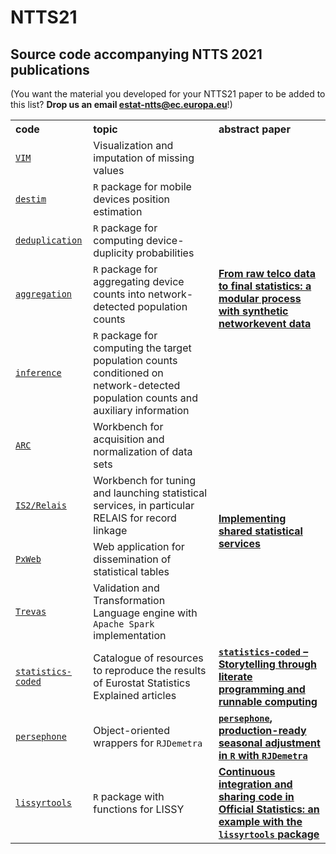 NTTS21
======

Source code accompanying NTTS 2021 publications
---

(You want the material you developed for your NTTS21 paper to be added to this list? **Drop us an email [estat-ntts@ec.europa.eu](mailto:estat-ntts@ec.europa.eu)**!)

<table align="center">
<tr> <th align="left" valign="middle">code</th> 
     <th align="left" valign="middle">topic</th> 
     <th align="left" valign="middle">abstract paper</th> 
</tr> 
<!-- VIM -->
<tr> <td align="left" valign="middle" >
     <a href="https://github.com/statistikat/VIM"><code>VIM</code></a> </td>
     <td align="left" valign="middle">Visualization and imputation of missing values</td> 
     <td align="left" valign="middle">
     <strong><a href=""></a></strong> </td>     
</tr> 
<!-- destim / deduplication / aggregation / inference -->
<tr> <td align="left" valign="middle"><a href="https://github.com/MobilePhoneESSnetBigData/destim"><code>destim</code></a> </td>
      <td align="left" valign="middle"><code>R</code> package for mobile devices position estimation</td> 
      <td align="left" valign="middle" rowspan="4"><strong><a href="https://coms.events/NTTS2021/data/x_abstracts/x_abstract_53.pdf">From raw telco data to final statistics: a modular process with synthetic networkevent data</a></strong> </td>     
</tr> 
<tr> <td align="left" valign="middle"><a href="https://github.com/MobilePhoneESSnetBigData/deduplication"><code>deduplication</code></a> </td>
      <td align="left" valign="middle"><code>R</code> package for computing  device-duplicity  probabilities</td> 
</tr> 
<tr> <td align="left" valign="middle"><a href="https://github.com/MobilePhoneESSnetBigData/aggregation"><code>aggregation</code></a> </td>
      <td align="left" valign="middle"><code>R</code> package for aggregating device counts into network-detected population counts</td> 
</tr> 
<tr> <td align="left" valign="middle"><a href="https://github.com/MobilePhoneESSnetBigData/inference"><code>inference</code></a> </td>
      <td align="left" valign="middle"><code>R</code> package for computing  the  target  population  counts  conditioned  on  network-detected  population  counts  and  auxiliary  information</td> 
</tr> 
<!-- ARC / is2 / PxWeb / Trevas -->
<tr> <td align="left" valign="middle"><a href="https://github.com/InseeFr/ARC"><code>ARC</code></a> </td>
      <td align="left" valign="middle">Workbench for acquisition and normalization of data sets</td> 
      <td align="left" valign="middle" rowspan="4"><strong><a href="https://coms.events/NTTS2021/data/x_abstracts/x_abstract_148.docx">Implementing shared statistical services</a></strong> </td>     
</tr> 
<tr> <td align="left" valign="middle"><a href="https://github.com/mecdcme/is2"><code>IS2/Relais</code></a> </td>
      <td align="left" valign="middle">Workbench for tuning and launching statistical services, in particular RELAIS for record linkage</td> 
</tr> 
<tr> <td align="left" valign="middle"><a href="https://github.com/statisticssweden/PxWeb"><code>PxWeb</code></a> </td>
      <td align="left" valign="middle">Web application for dissemination of statistical tables</td> 
</tr> 
<tr> <td align="left" valign="middle"><a href="https://github.com/InseeFr/Trevas"><code>Trevas</code></a> </td>
      <td align="left" valign="middle">Validation and Transformation Language engine with <code>Apache Spark</code> implementation</td> 
</tr> 
<!-- statistics-coded -->
<tr> <td align="left" valign="middle"><a href="https://github.com/eurostat/statistics-coded"><code>statistics-coded</code></a> </td>
      <td align="left" valign="middle">Catalogue of resources to reproduce the results of Eurostat Statistics Explained articles </td> 
      <td align="left" valign="middle"><strong><a href="https://coms.events/NTTS2021/data/x_abstracts/x_abstract_40.pdf"><code>statistics-coded</code> – Storytelling through literate programming and runnable computing</a></strong> </td>     
</tr> 
<!-- persephone -->
<tr> <td align="left" valign="middle"><a href="https://github.com/statistikat/persephone"><code>persephone</code></a> </td>
      <td align="left" valign="middle">Object-oriented wrappers for <code>RJDemetra</code> </td> 
      <td align="left" valign="middle"><strong><a href="https://coms.events/NTTS2021/data/x_abstracts/x_abstract_12.pdf"><code>persephone</code>, production-ready seasonal adjustment in <code>R</code> with <code>RJDemetra</code></a></strong> </td>     
</tr>
<!-- lissyrtools -->
<tr> <td align="left" valign="middle"><a href="https://github.com/JosepER/lissyrtools"><code>lissyrtools</code></a> </td>
      <td align="left" valign="middle"><code>R</code> package with functions for LISSY</td> 
      <td align="left" valign="middle"><strong><a href="https://coms.events/NTTS2021/data/x_abstracts/x_abstract_25.docx">Continuous integration and sharing code in Official Statistics: an example with the <code>lissyrtools</code> package</a></strong> </td>     
</tr> 
<!-- INSERT YOUR OWN REPO -->
<!-- <tr> <td align="left" valign="middle"><a href="LINK_TO_THE_REPO"><code>NAME_OF_THE_REPO</code></a> </td>
      <td align="left" valign="middle">DESCRIPTION_OF_THE_REPO</td> 
      <td align="left" valign="middle"><strong><a href="LINK_TO_THE_ARTICLE">TITLE_OF_THE_ARTICLE</a></strong> </td>     
</tr>  -->
</table>  
